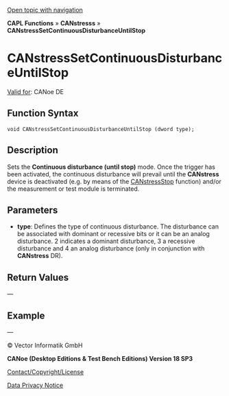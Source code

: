 [Open topic with navigation](../../../../../CANoeDEFamily.htm#Topics/CAPLFunctions/CANstress/Functions/CAPLfunctionCANstressSetContinuousDisturbanceUntilstop.md)

**CAPL Functions** » **CANstresss** » **CANstressSetContinuousDisturbanceUntilStop**

# CANstressSetContinuousDisturbanceUntilStop

[Valid for](../../../Shared/FeatureAvailability.md): CANoe DE

## Function Syntax

```plaintext
void CANstressSetContinuousDisturbanceUntilStop (dword type);
```

## Description

Sets the **Continuous disturbance (until stop)** mode. Once the trigger has been activated, the continuous disturbance will prevail until the **CANstress** device is deactivated (e.g. by means of the [CANstressStop](CAPLfunctionCANstressStop.md) function) and/or the measurement or test module is terminated.

## Parameters

- **type**: Defines the type of continuous disturbance. The disturbance can be associated with dominant or recessive bits or it can be an analog disturbance. 2 indicates a dominant disturbance, 3 a recessive disturbance and 4 an analog disturbance (only in conjunction with **CANstress** DR).

## Return Values

—

## Example

—

© Vector Informatik GmbH

**CANoe (Desktop Editions & Test Bench Editions) Version 18 SP3**

[Contact/Copyright/License](../../../Shared/ContactCopyrightLicense.md)

[Data Privacy Notice](https://www.vector.com/int/en/company/get-info/privacy-policy/)